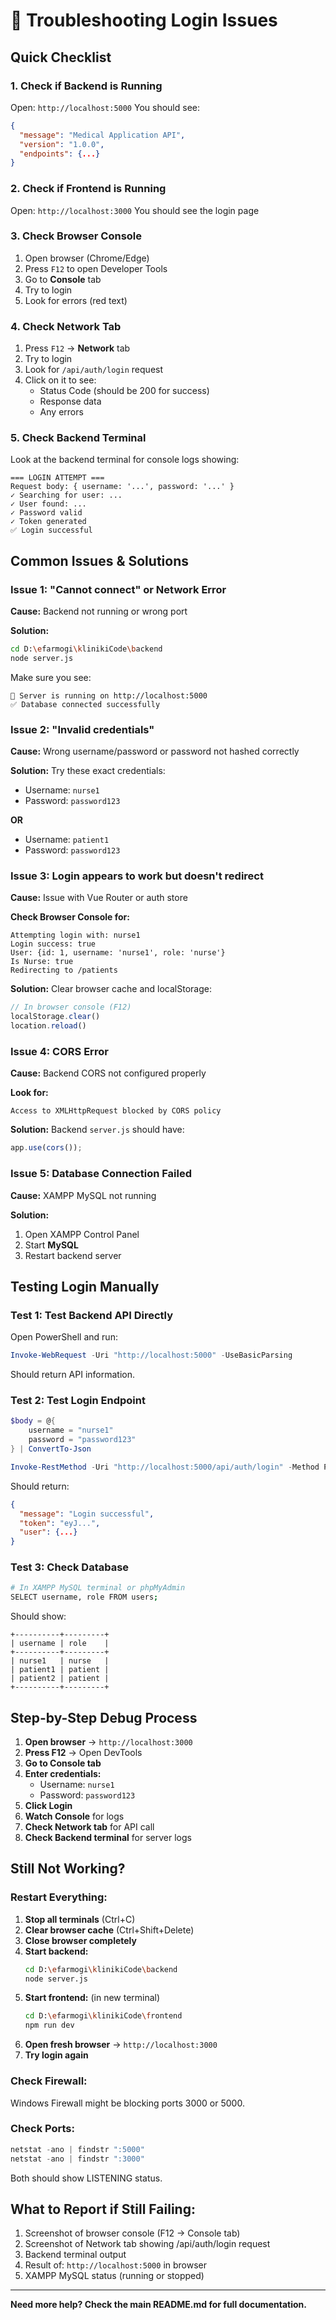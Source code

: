 # 🔧 Troubleshooting Login Issues

## Quick Checklist

### 1. Check if Backend is Running
Open: `http://localhost:5000`
You should see:
```json
{
  "message": "Medical Application API",
  "version": "1.0.0",
  "endpoints": {...}
}
```

### 2. Check if Frontend is Running
Open: `http://localhost:3000`
You should see the login page

### 3. Check Browser Console
1. Open browser (Chrome/Edge)
2. Press `F12` to open Developer Tools
3. Go to **Console** tab
4. Try to login
5. Look for errors (red text)

### 4. Check Network Tab
1. Press `F12` → **Network** tab
2. Try to login
3. Look for `/api/auth/login` request
4. Click on it to see:
   - Status Code (should be 200 for success)
   - Response data
   - Any errors

### 5. Check Backend Terminal
Look at the backend terminal for console logs showing:
```
=== LOGIN ATTEMPT ===
Request body: { username: '...', password: '...' }
✓ Searching for user: ...
✓ User found: ...
✓ Password valid
✓ Token generated
✅ Login successful
```

## Common Issues & Solutions

### Issue 1: "Cannot connect" or Network Error
**Cause:** Backend not running or wrong port

**Solution:**
```bash
cd D:\efarmogi\klinikiCode\backend
node server.js
```

Make sure you see:
```
🚀 Server is running on http://localhost:5000
✅ Database connected successfully
```

### Issue 2: "Invalid credentials"
**Cause:** Wrong username/password or password not hashed correctly

**Solution:**
Try these exact credentials:
- Username: `nurse1`
- Password: `password123`

**OR**

- Username: `patient1`
- Password: `password123`

### Issue 3: Login appears to work but doesn't redirect
**Cause:** Issue with Vue Router or auth store

**Check Browser Console for:**
```
Attempting login with: nurse1
Login success: true
User: {id: 1, username: 'nurse1', role: 'nurse'}
Is Nurse: true
Redirecting to /patients
```

**Solution:**
Clear browser cache and localStorage:
```javascript
// In browser console (F12)
localStorage.clear()
location.reload()
```

### Issue 4: CORS Error
**Cause:** Backend CORS not configured properly

**Look for:**
```
Access to XMLHttpRequest blocked by CORS policy
```

**Solution:**
Backend `server.js` should have:
```javascript
app.use(cors());
```

### Issue 5: Database Connection Failed
**Cause:** XAMPP MySQL not running

**Solution:**
1. Open XAMPP Control Panel
2. Start **MySQL**
3. Restart backend server

## Testing Login Manually

### Test 1: Test Backend API Directly

Open PowerShell and run:
```powershell
Invoke-WebRequest -Uri "http://localhost:5000" -UseBasicParsing
```

Should return API information.

### Test 2: Test Login Endpoint

```powershell
$body = @{
    username = "nurse1"
    password = "password123"
} | ConvertTo-Json

Invoke-RestMethod -Uri "http://localhost:5000/api/auth/login" -Method Post -Body $body -ContentType "application/json"
```

Should return:
```json
{
  "message": "Login successful",
  "token": "eyJ...",
  "user": {...}
}
```

### Test 3: Check Database

```bash
# In XAMPP MySQL terminal or phpMyAdmin
SELECT username, role FROM users;
```

Should show:
```
+----------+---------+
| username | role    |
+----------+---------+
| nurse1   | nurse   |
| patient1 | patient |
| patient2 | patient |
+----------+---------+
```

## Step-by-Step Debug Process

1. **Open browser** → `http://localhost:3000`
2. **Press F12** → Open DevTools
3. **Go to Console tab**
4. **Enter credentials:**
   - Username: `nurse1`
   - Password: `password123`
5. **Click Login**
6. **Watch Console** for logs
7. **Check Network tab** for API call
8. **Check Backend terminal** for server logs

## Still Not Working?

### Restart Everything:

1. **Stop all terminals** (Ctrl+C)
2. **Clear browser cache** (Ctrl+Shift+Delete)
3. **Close browser completely**
4. **Start backend:**
   ```bash
   cd D:\efarmogi\klinikiCode\backend
   node server.js
   ```
5. **Start frontend:** (in new terminal)
   ```bash
   cd D:\efarmogi\klinikiCode\frontend
   npm run dev
   ```
6. **Open fresh browser** → `http://localhost:3000`
7. **Try login again**

### Check Firewall:
Windows Firewall might be blocking ports 3000 or 5000.

### Check Ports:
```powershell
netstat -ano | findstr ":5000"
netstat -ano | findstr ":3000"
```

Both should show LISTENING status.

## What to Report if Still Failing:

1. Screenshot of browser console (F12 → Console tab)
2. Screenshot of Network tab showing /api/auth/login request
3. Backend terminal output
4. Result of: `http://localhost:5000` in browser
5. XAMPP MySQL status (running or stopped)

---

**Need more help? Check the main README.md for full documentation.**
